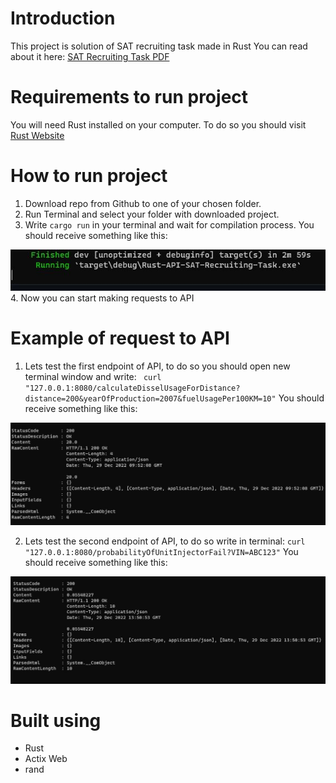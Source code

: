 # Introduction

This project is solution of SAT recruiting task  made in Rust You can read about it here: [SAT Recruiting Task PDF](https://github.com/helter88/Rust-API-SAT-Recruiting-Task/blob/main/readme_files/junior_fullstack_task.pdf)

# Requirements to run project

You will need Rust installed on your computer. To do so you should visit [Rust Website](https://doc.rust-lang.org/book/ch01-01-installation.html)

# How to run project

1. Download repo from Github to one of your chosen folder.
2. Run Terminal and select your folder with downloaded project.
3. Write `cargo run` in your terminal and wait for compilation process. 
You should receive something like this: 
<img src="./readme_files/run-api.JPG" alt="run">
4. Now you can start making requests to API

# Example of request to API

1. Lets test the first endpoint of API, to do so you should open new terminal window and write: ` curl "127.0.0.1:8080/calculateDisselUsageForDistance?distance=200&yearOfProduction=2007&fuelUsagePer100KM=10"`
You should receive something like this:
<img src="./readme_files/response-first-endpoint.JPG" alt="first-endpoint-response">

2. Lets test the second endpoint of API, to do so write in terminal: `curl "127.0.0.1:8080/probabilityOfUnitInjectorFail?VIN=ABC123"`
You should receive something like this:
<img src="./readme_files/response-second-endpoint.JPG" alt="second-endpoint-response">

# Built using

- Rust
- Actix Web
- rand